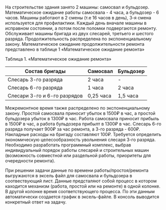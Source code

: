 На строительстве здания занято 2 машины: самосвал и бульдозер. Математическое ожидание работы самосвала - 4 часа, а бульдозер - 6 часов. Машины работают в 2 смены (т.е 16 часов в день), 3-я смена используется для профилактики. Каждый день вначале машины в исправном состоянии, а потом после поломки подвергаются ремонту. Обслуживает машины бригада из двух слесарей, третьего и шестого разряда.
Продолжительность распределена по экспоненциальному закону. Математическое ожидание продолжительности ремонта представлено в таблице 1 «Математическое ожидание ремонта»

Таблица 1. «Математическое ожидание ремонта»

|Состав бригады| Самосвал| Бульдозер
|------------------------|----------------|---------------
|Слесарь 3-го разряда|2 часа|-       
|Слесарь 6-го разряда|1 часа| 2 часа
|Слесари 3-го и 6-го разрядов| 0,25 часа| 1,5 часа

Межремонтное время также распределено по экспоненциальному закону.
Простой самосвала приносит убыток в 1500₽ в час, а простой бульдозера убыток в 1300₽ в час.
Работа самосвала приносит прибыль в 1500₽ в час, а работа бульдозера прибылт в 1300₽ в час.
Слесарь 6-го разряда получает 900₽ за час ремонта, а 3-го разряда - 600₽. Накладные расходы на бригаду составляют 100₽. 
Требуется определить экономическую целесообразность увольнения слесаря 3-го разряда. Необходимо разработать программный комплекс, выбрав индивидуальный порядок работы слесарей и строительных машин (возможность совместной или раздельной работы, приоритеты для очередности ремонта).

При решении задачи данные по времени работы/простоя/ремонта выгружаются в эксель файл для самосвала и бульдозера в соотвествующий лист.
Данные предсталяют собой процесс в котором каходится механизм (работа, простой или на ремонте) в одной колонке. В другой колонке время 
соответствующего процесса. По эти данным автоматически создается график в эксель-файле. 
В консоль выводится конкретный ответ на задачу.